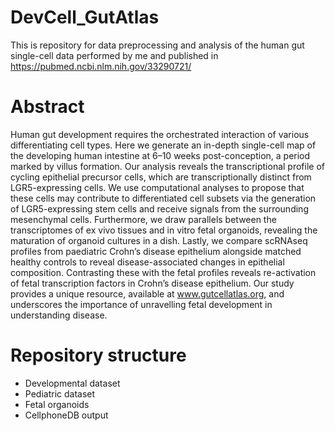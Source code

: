 # DevCell_GutAtlas
This is repository for data preprocessing and analysis of the human gut single-cell data performed by me and published in https://pubmed.ncbi.nlm.nih.gov/33290721/

# Abstract 
Human gut development requires the orchestrated interaction of various differentiating cell types. Here we generate an in-depth single-cell map of the developing human intestine at 6–10 weeks post-conception, a period marked by villus formation. Our analysis reveals the transcriptional profile of cycling epithelial precursor cells, which are transcriptionally distinct from LGR5-expressing cells. We use computational analyses to propose that these cells may contribute to differentiated cell subsets via the generation of LGR5-expressing stem cells and receive signals from the surrounding mesenchymal cells. Furthermore, we draw parallels between the transcriptomes of ex vivo tissues and in vitro fetal organoids, revealing the maturation of organoid cultures in a dish. Lastly, we compare scRNAseq profiles from paediatric Crohn’s disease epithelium alongside matched healthy controls to reveal disease-associated changes in epithelial composition. Contrasting these with the fetal profiles reveals re-activation of fetal transcription factors in Crohn’s disease epithelium. Our study provides a unique resource, available at www.gutcellatlas.org, and underscores the importance of unravelling fetal development in understanding disease.

# Repository structure
- Developmental dataset
- Pediatric dataset
- Fetal organoids
- CellphoneDB output
